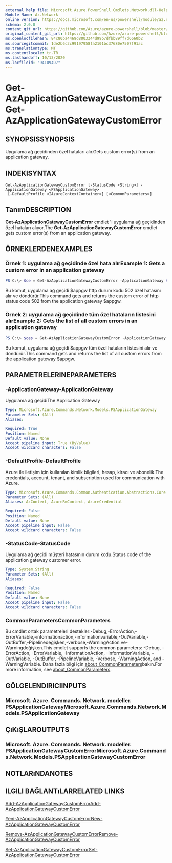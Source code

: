 ```yaml
---
external help file: Microsoft.Azure.PowerShell.Cmdlets.Network.dll-Help.xml
Module Name: Az.Network
online version: https://docs.microsoft.com/en-us/powershell/module/az.network/get-azapplicationgatewaycustomerror
schema: 2.0.0
content_git_url: https://github.com/Azure/azure-powershell/blob/master/src/Network/Network/help/Get-AzApplicationGatewayCustomError.md
original_content_git_url: https://github.com/Azure/azure-powershell/blob/master/src/Network/Network/help/Get-AzApplicationGatewayCustomError.md
ms.openlocfilehash: 84c80ba4469d8003344d99b7dfbb89ff7d6660b2
ms.sourcegitcommit: 1de2b6c3c99197958fa2101bc37680e7507f91ac
ms.translationtype: MT
ms.contentlocale: tr-TR
ms.lasthandoff: 10/13/2020
ms.locfileid: "94109497"
---
```

# <span data-ttu-id="a2893-101">Get-AzApplicationGatewayCustomError</span><span class="sxs-lookup"><span data-stu-id="a2893-101">Get-AzApplicationGatewayCustomError</span></span>

## <span data-ttu-id="a2893-102">SYNOPSIS</span><span class="sxs-lookup"><span data-stu-id="a2893-102">SYNOPSIS</span></span>
<span data-ttu-id="a2893-103">Uygulama ağ geçidinden özel hataları alır.</span><span class="sxs-lookup"><span data-stu-id="a2893-103">Gets custom error(s) from an application gateway.</span></span>

## <span data-ttu-id="a2893-104">INDEKI</span><span class="sxs-lookup"><span data-stu-id="a2893-104">SYNTAX</span></span>

```
Get-AzApplicationGatewayCustomError [-StatusCode <String>] -ApplicationGateway <PSApplicationGateway>
 [-DefaultProfile <IAzureContextContainer>] [<CommonParameters>]
```

## <span data-ttu-id="a2893-105">Tanım</span><span class="sxs-lookup"><span data-stu-id="a2893-105">DESCRIPTION</span></span>
<span data-ttu-id="a2893-106">**Get-AzApplicationGatewayCustomError** cmdlet 'i uygulama ağ geçidinden özel hataları alıyor.</span><span class="sxs-lookup"><span data-stu-id="a2893-106">The **Get-AzApplicationGatewayCustomError** cmdlet gets custom error(s) from an application gateway.</span></span>

## <span data-ttu-id="a2893-107">ÖRNEKLERDEN</span><span class="sxs-lookup"><span data-stu-id="a2893-107">EXAMPLES</span></span>

### <span data-ttu-id="a2893-108">Örnek 1: uygulama ağ geçidinde özel hata alır</span><span class="sxs-lookup"><span data-stu-id="a2893-108">Example 1: Gets a custom error in an application gateway</span></span>
```powershell
PS C:\> $ce = Get-AzApplicationGatewayCustomError -ApplicationGateway $appgw -StatusCode HttpStatus502
```

<span data-ttu-id="a2893-109">Bu komut, uygulama ağ geçidi $appgw http durum kodu 502 özel hatasını alır ve döndürür.</span><span class="sxs-lookup"><span data-stu-id="a2893-109">This command gets and returns the custom error of http status code 502 from the application gateway $appgw.</span></span>

### <span data-ttu-id="a2893-110">Örnek 2: uygulama ağ geçidinde tüm özel hataların listesini alır</span><span class="sxs-lookup"><span data-stu-id="a2893-110">Example 2: Gets the list of all custom errors in an application gateway</span></span>
```powershell
PS C:\> $ces = Get-AzApplicationGatewayCustomError -ApplicationGateway $appgw
```

<span data-ttu-id="a2893-111">Bu komut, uygulama ağ geçidi $appgw tüm özel hataların listesini alır ve döndürür.</span><span class="sxs-lookup"><span data-stu-id="a2893-111">This command gets and returns the list of all custom errors from the application gateway $appgw.</span></span>

## <span data-ttu-id="a2893-112">PARAMETRELERINE</span><span class="sxs-lookup"><span data-stu-id="a2893-112">PARAMETERS</span></span>

### <span data-ttu-id="a2893-113">-ApplicationGateway</span><span class="sxs-lookup"><span data-stu-id="a2893-113">-ApplicationGateway</span></span>
<span data-ttu-id="a2893-114">Uygulama ağ geçidi</span><span class="sxs-lookup"><span data-stu-id="a2893-114">The Application Gateway</span></span>

```yaml
Type: Microsoft.Azure.Commands.Network.Models.PSApplicationGateway
Parameter Sets: (All)
Aliases:

Required: True
Position: Named
Default value: None
Accept pipeline input: True (ByValue)
Accept wildcard characters: False
```

### <span data-ttu-id="a2893-115">-DefaultProfile</span><span class="sxs-lookup"><span data-stu-id="a2893-115">-DefaultProfile</span></span>
<span data-ttu-id="a2893-116">Azure ile iletişim için kullanılan kimlik bilgileri, hesap, kiracı ve abonelik.</span><span class="sxs-lookup"><span data-stu-id="a2893-116">The credentials, account, tenant, and subscription used for communication with Azure.</span></span>

```yaml
Type: Microsoft.Azure.Commands.Common.Authentication.Abstractions.Core.IAzureContextContainer
Parameter Sets: (All)
Aliases: AzContext, AzureRmContext, AzureCredential

Required: False
Position: Named
Default value: None
Accept pipeline input: False
Accept wildcard characters: False
```

### <span data-ttu-id="a2893-117">-StatusCode</span><span class="sxs-lookup"><span data-stu-id="a2893-117">-StatusCode</span></span>
<span data-ttu-id="a2893-118">Uygulama ağ geçidi müşteri hatasının durum kodu.</span><span class="sxs-lookup"><span data-stu-id="a2893-118">Status code of the application gateway customer error.</span></span>

```yaml
Type: System.String
Parameter Sets: (All)
Aliases:

Required: False
Position: Named
Default value: None
Accept pipeline input: False
Accept wildcard characters: False
```

### <span data-ttu-id="a2893-119">CommonParameters</span><span class="sxs-lookup"><span data-stu-id="a2893-119">CommonParameters</span></span>
<span data-ttu-id="a2893-120">Bu cmdlet ortak parametreleri destekler:-Debug,-ErrorAction,-ErrorVariable,-ınformationaction,-ınformationvariable,-OutVariable,-OutBuffer,-Pipelinedeğişken,-verbose,-WarningAction ve-Warningdeğişken.</span><span class="sxs-lookup"><span data-stu-id="a2893-120">This cmdlet supports the common parameters: -Debug, -ErrorAction, -ErrorVariable, -InformationAction, -InformationVariable, -OutVariable, -OutBuffer, -PipelineVariable, -Verbose, -WarningAction, and -WarningVariable.</span></span> <span data-ttu-id="a2893-121">Daha fazla bilgi için [about_CommonParameters](http://go.microsoft.com/fwlink/?LinkID=113216)bakın.</span><span class="sxs-lookup"><span data-stu-id="a2893-121">For more information, see [about_CommonParameters](http://go.microsoft.com/fwlink/?LinkID=113216).</span></span>

## <span data-ttu-id="a2893-122">GÖLGELENDIRICI</span><span class="sxs-lookup"><span data-stu-id="a2893-122">INPUTS</span></span>

### <span data-ttu-id="a2893-123">Microsoft. Azure. Commands. Network. modeller. PSApplicationGateway</span><span class="sxs-lookup"><span data-stu-id="a2893-123">Microsoft.Azure.Commands.Network.Models.PSApplicationGateway</span></span>

## <span data-ttu-id="a2893-124">ÇıKıŞLAR</span><span class="sxs-lookup"><span data-stu-id="a2893-124">OUTPUTS</span></span>

### <span data-ttu-id="a2893-125">Microsoft. Azure. Commands. Network. modeller. PSApplicationGatewayCustomError</span><span class="sxs-lookup"><span data-stu-id="a2893-125">Microsoft.Azure.Commands.Network.Models.PSApplicationGatewayCustomError</span></span>

## <span data-ttu-id="a2893-126">NOTLARıNDA</span><span class="sxs-lookup"><span data-stu-id="a2893-126">NOTES</span></span>

## <span data-ttu-id="a2893-127">ILGILI BAĞLANTıLAR</span><span class="sxs-lookup"><span data-stu-id="a2893-127">RELATED LINKS</span></span>

[<span data-ttu-id="a2893-128">Add-AzApplicationGatewayCustomError</span><span class="sxs-lookup"><span data-stu-id="a2893-128">Add-AzApplicationGatewayCustomError</span></span>](./Add-AzApplicationGatewayCustomError.md)

[<span data-ttu-id="a2893-129">Yeni-AzApplicationGatewayCustomError</span><span class="sxs-lookup"><span data-stu-id="a2893-129">New-AzApplicationGatewayCustomError</span></span>](./New-AzApplicationGatewayCustomError.md)

[<span data-ttu-id="a2893-130">Remove-AzApplicationGatewayCustomError</span><span class="sxs-lookup"><span data-stu-id="a2893-130">Remove-AzApplicationGatewayCustomError</span></span>](./Remove-AzApplicationGatewayCustomError.md)

[<span data-ttu-id="a2893-131">Set-AzApplicationGatewayCustomError</span><span class="sxs-lookup"><span data-stu-id="a2893-131">Set-AzApplicationGatewayCustomError</span></span>](./Set-AzApplicationGatewayCustomError.md)
